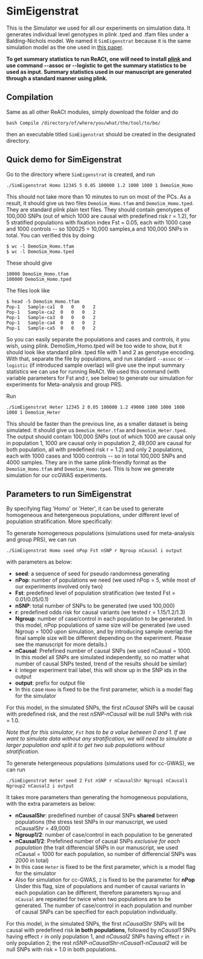 # SimEigenstrat
This is the Simulator we used for all our experiments on simulation data. It generates individual level genotypes in plink .tped and .tfam files under a Balding-Nichols model. We named it `SimEigenstrat` because it is the same simulation model as the one used in [this paper](https://www.nature.com/articles/ng1847).

**To get summary statistics to run ReACt, one will need to install [plink](https://www.cog-genomics.org/plink/) and use command --assoc or --logistic to get the summary statistics to be used as input. Summary statistics used in our manuscript are generated through a standard manner using plink.**

## Compilation
Same as all other ReACt modules, simply download the folder and do 
```
bash Compile /directory/of/where/you/what/the/tool/to/be/
```
then an executable titled `SimEigenstrat` should be created in the designated directory.

## Quick demo for SimEigenstrat
Go to the directory where `SimEigenstrat` is created, and run 
```
./SimEigenstrat Homo 12345 5 0.05 100000 1.2 1000 1000 1 DemoSim_Homo
```
This should not take more than 10 minutes to run on most of the PCs. As a result, it should give us two files 
`DemoSim_Homo.tfam` and `DemoSim_Homo.tped`. They are standard plink plain text files. They should contain genotypes of 100,000 SNPs (out of which 1000 are causal with predefined risk r = 1.2), for 5 stratified populations with fixation index Fst = 0.05, each with 1000 case and 1000 controls -- so 1000*2*5 = 10,000 samples,a and 100,000 SNPs in total. You can verified this by doing
```
$ wc -l DemoSim_Homo.tfam
$ wc -l DemoSim_Homo.tped
```
These should give 
```
10000 DemoSim_Homo.tfam
100000 DemoSim_Homo.tped
```
The files look like
```
$ head -5 DemoSim_Homo.tfam
Pop-1	Sample-ca1	0	0	0	2
Pop-1	Sample-ca2	0	0	0	2
Pop-1	Sample-ca3	0	0	0	2
Pop-1	Sample-ca4	0	0	0	2
Pop-1	Sample-ca5	0	0	0	2
```
So you can easily separate the populations and cases and controls, it you wish, using plink. DemoSim_Homo.tped will be too wide to show, but it should look like standard plink .tped file with 1 and 2 as genotype encoding. With that, separate the file by populations, and run standard `--assoc` or `--logistic` (if introduced sample overlap) will give use the input summary statistics we can use for running ReACt. We used this command (with variable parameters for Fst and r, see below) to generate our simulation for experiments for Meta-analysis and group PRS.

Run 
```
./SimEigenstrat Heter 12345 2 0.05 100000 1.2 49000 1000 1000 1000 1000 1 DemoSim_Heter
```
This should be faster than the previous line, as a smaller dataset is being simulated. It should give us `DemoSim_Heter.tfam` and `DemoSim_Heter.tped`. The output should contain 100,000 SNPs (out of which 1000 are causal only in population 1, 1000 are causal only in population 2, 49,000 are causal for both population, all with predefined risk r = 1.2) and only 2 populations, each with 1000 cases and 1000 controls -- so in total 100,000 SNPs and 4000 samples. They are in the same plink-friendly format as the `DemoSim_Homo.tfam` and `DemoSim_Homo.tped`. This is how we generate simulation for our ccGWAS experiments. 

## Parameters to run SimEigenstrat
By specifying flag 'Homo' or 'Heter', it can be used to generate homogeneous and hetergeneous populations, under different level of population stratification. More specifically:

To generate homogeneous populations (simulations used for meta-analysis and group PRS), we can run 
```
./SimEigenstrat Homo seed nPop Fst nSNP r Ngroup nCausal i output
```
with parameters as below:
* **seed**: a sequence of seed for pseudo randomness generating
* **nPop**: number of populations we need (we used nPop = 5, while most of our experiments involved only two)
* **Fst**: predefined level of population stratification (we tested Fst = 0.01/0.05/0.1)
* **nSNP**: total number of SNPs to be generated (we used 100,000)
* **r**: predefined odds risk for causal variants (we tested r = 1.15/1.2/1.3)
* **Ngroup**: number of case/control in each population to be generated. In this model, nPop populations of same size will be generated (we used Ngroup = 1000 upon simulation, and by introducing sample overlap the final sample size will be different depending on the experiment. Please see the manuscript for more details.)
* **nCausal**: Prefefined number of causal SNPs (we used nCausal = 1000. In this model all SNPs are simulated independently, so no matter what number of causal SNPs tested, trend of the results should be similar)
* **i**: integer experiment trail label, this will show up in the SNP ids in the output
* **output**: prefix for output file
* In this case `Homo` is fixed to be the first parameter, which is a model flag for the simulator

For this model, in the simulated SNPs, the first _nCausal_ SNPs will be causal with predefined risk, and the rest _nSNP-nCausal_ will be null SNPs with risk = 1.0.

_Note that for this simulator, `Fst` has to be a value between 0 and 1. If we want to simulate data without any stratification, we will need to simulate a larger population and split it to get two sub populations without stratification._

To generate hetergeneous populations (simulations used for cc-GWAS), we can run 
```
./SimEigenstrat Heter seed 2 Fst nSNP r nCausalShr Ngroup1 nCausal1 Ngroup2 nCausal2 i output
```
It takes more parameters than generating the homogeneous populations, with the extra parameters as below:
* **nCausalShr**: predefined number of causal SNPs **shared** between populations (the stress test SNPs in our manuscript, we used nCausalShr = 49,000)
* **Ngroup1/2**: number of case/control in each population to be generated
* **nCausal1/2**: Prefefined number of causal SNPs _exclusive for each population_ (the trait differencial SNPs in our manuscript, we used nCausal = 1000 for each population, so number of differencial SNPs was 2000 in total)
* In this case `Heter` is fixed to be the first parameter, which is a model flag for the simulator
* Also for simulation for cc-GWAS, `2` is fixed to be the parameter for **nPop**
Under this flag, size of populations and number of causal variants in each population can be different, therefore parameters `Ngroup` and `nCausal` are repeated for twice when two populations are to be generated. The number of case/control in each population and number of causal SNPs can be specified for each population individually.

For this model, in the simulated SNPs, the first _nCausalShr_ SNPs will be causal with predefined risk **in both populations**, followed by _nCausal1_ SNPs having effect `r` in only population 1,  and _nCausal2_ SNPs having effect `r` in only population 2; the rest _nSNP-nCausalShr-nCausal1-nCausal2_ will be null SNPs with risk = 1.0 in both populations.



